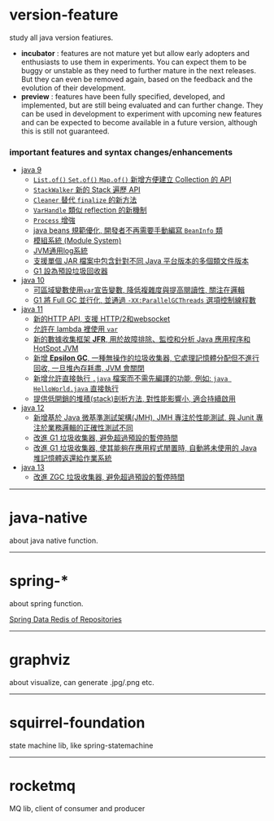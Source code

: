 # version-feature

study all java version featiures.

- **incubator** : features are not mature yet but allow early adopters and enthusiasts to use them in experiments.
  You can expect them to be buggy or unstable as they need to further mature in the next releases.
  But they can even be removed again, based on the feedback and the evolution of their development.
- **preview** : features have been fully specified, developed, and implemented, 
  but are still being evaluated and can further change.
  They can be used in development to experiment with upcoming new features and can be expected to become available in a future version, 
  although this is still not guaranteed.

### important features and syntax changes/enhancements

- [java 9](./version-feature/jdk09-features.md)
  - [`List.of()` `Set.of()` `Map.of()` 新增方便建立 Collection 的 API](./version-feature/jdk09-features.md#269--convenience-factory-methods-for-collections)
  - [`StackWalker` 新的 Stack 遍歷 API ](./version-feature/jdk09-features.md#259--stack-walking-api)
  - [`Cleaner` 替代 `finalize` 的新方法](./version-feature/jdk09-features.md#cleaner)
  - [`VarHandle` 類似 reflection 的新機制](./version-feature/jdk09-features.md#193--variable-handles)
  - [`Process` 增強](./version-feature/jdk09-features.md#102--process-api-updates)
  - [java beans 規範優化, 開發者不再需要手動編寫 `BeanInfo` 類](./version-feature/jdk09-features.md#256--beaninfo-annotations)
  - [模組系統 (Module System)](./version-feature/jdk09-features.md#261--module-system)
  - [JVM通用log系統](./version-feature/jdk09-features.md#158--unified-jvm-logging)
  - [支援單個 JAR 檔案中包含針對不同 Java 平台版本的多個類文件版本](./version-feature/jdk09-features.md#238--multi-release-jar-files)
  - [G1 設為預設垃圾回收器](./version-feature/jdk09-features.md#248--make-g1-the-default-garbage-collector)
- [java 10](./version-feature/jdk10-features.md)
  - [可區域變數使用`var`宣告變數, 降低複雜度與提高閱讀性, 關注在邏輯](./version-feature/jdk10-features.md#286--local-variable-type-inference)
  - [G1 將 Full GC 並行化, 並通過 `-XX:ParallelGCThreads` 選項控制線程數](./version-feature/jdk10-features.md#307--parallel-full-gc-for-g1)
- [java 11](./version-feature/jdk11-features.md)
  - [新的HTTP API, 支援 HTTP/2和websocket](./version-feature/jdk11-features.md#321--http-client--standard-)
  - [允許在 lambda 裡使用 `var`](./version-feature/jdk11-features.md#323--local-variable-syntax-for-lambda-parameters)
  - [新的數據收集框架 **JFR**, 用於故障排除、監控和分析 Java 應用程序和 HotSpot JVM](./version-feature/jdk11-features.md#328--flight-recorder)
  - [新增 **Epsilon GC**, 一種無操作的垃圾收集器, 它處理記憶體分配但不進行回收, 一旦堆內存耗盡, JVM 會關閉](./version-feature/jdk11-features.md#318--epsilon--a-no-op-garbage-collector)
  - [新增允許直接執行 `.java` 檔案而不需先編譯的功能, 例如: `java HelloWorld.java` 直接執行](./version-feature/jdk11-features.md#330--launch-single-file-source-code-programs)
  - [提供低開銷的堆積(stack)剖析方法, 對性能影響小, 適合持續啟用](./version-feature/jdk11-features.md#331--low-overhead-heap-profiling)
- [java 12](./version-feature/jdk12-features.md)
  - [新增基於 Java 微基準測試架構(JMH), JMH 專注於性能測試, 與 Junit 專注於業務邏輯的正確性測試不同](./version-feature/jdk12-features.md#230--microbenchmark-suite)
  - [改進 G1 垃圾收集器, 避免超過預設的暫停時間](./version-feature/jdk12-features.md#344--abortable-mixed-collections-for-g1)
  - [改進 G1 垃圾收集器, 使其能夠在應用程式閒置時, 自動將未使用的 Java 堆記憶體返還給作業系統](./version-feature/jdk12-features.md#346--promptly-return-unused-committed-memory-from-g1)
- [java 13](./version-feature/jdk13-features.md)
  - [改進 ZGC 垃圾收集器, 避免超過預設的暫停時間](./version-feature/jdk13-features.md#351--zgc--uncommit-unused-memory)

---

# java-native

about java native function.

---

# spring-*

about spring function.

[Spring Data Redis of Repositories](https://docs.spring.io/spring-data/redis/docs/2.5.3/reference/html/#redis.repositories)

---

# graphviz

about visualize, can generate .jpg/.png etc.

---

# squirrel-foundation

state machine lib, like spring-statemachine

---

# rocketmq

MQ lib, client of consumer and producer

